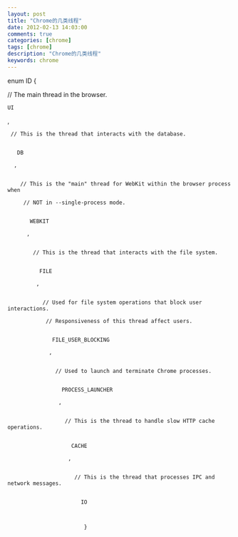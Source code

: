 ```yaml
---
layout: post
title: "Chrome的几类线程"
date: 2012-02-13 14:03:00 
comments: true
categories: [chrome]
tags: [chrome]
description: "Chrome的几类线程"
keywords: chrome
---
```



 enum ID {
 
  // The main thread in the browser.
  
   
    UI
   
   ,
   
    
     // This is the thread that interacts with the database.
     
      
       DB
      
      ,
      
       
        // This is the "main" thread for WebKit within the browser process when
        
         // NOT in --single-process mode.
         
          
           WEBKIT
          
          ,
          
           
            // This is the thread that interacts with the file system.
            
             
              FILE
             
             ,
             
              
               // Used for file system operations that block user interactions.
               
                // Responsiveness of this thread affect users.
                
                 
                  FILE_USER_BLOCKING
                 
                 ,
                 
                  
                   // Used to launch and terminate Chrome processes.
                   
                    
                     PROCESS_LAUNCHER
                    
                    ,
                    
                     
                      // This is the thread to handle slow HTTP cache operations.
                      
                       
                        CACHE
                       
                       ,
                       
                        
                         // This is the thread that processes IPC and network messages.
                         
                          
                           IO
                          
                          
                           
                            }
                            
                             
                             
                            
                           
                          
                         
                        
                       
                      
                     
                    
                   
                  
                 
                
               
              
             
            
           
          
         
        
       
      
     
    
   
  
 


